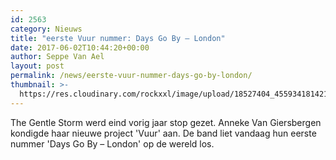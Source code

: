 ```yaml
---
id: 2563
category: Nieuws
title: "eerste Vuur nummer: Days Go By – London"
date: 2017-06-02T10:44:20+00:00
author: Seppe Van Ael
layout: post
permalink: /news/eerste-vuur-nummer-days-go-by-london/
thumbnail: >-
  https://res.cloudinary.com/rockxxl/image/upload/18527404_455934181421709_556857174355308107_o.jpg
---
```

The Gentle Storm werd eind vorig jaar stop gezet. Anneke Van Giersbergen kondigde haar nieuwe project 'Vuur' aan. De band liet vandaag hun eerste nummer 'Days Go By – London' op de wereld los.
